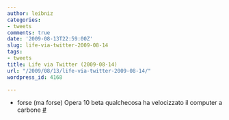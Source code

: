 ```yaml
---
author: leibniz
categories:
- tweets
comments: true
date: '2009-08-13T22:59:00Z'
slug: life-via-twitter-2009-08-14
tags:
- tweets
title: Life via Twitter (2009-08-14)
url: "/2009/08/13/life-via-twitter-2009-08-14/"
wordpress_id: 4168

---
```

* forse (ma forse) Opera 10 beta qualchecosa ha velocizzato il computer a carbone [#](https://twitter.com/leibniz/statuses/3286683700)


